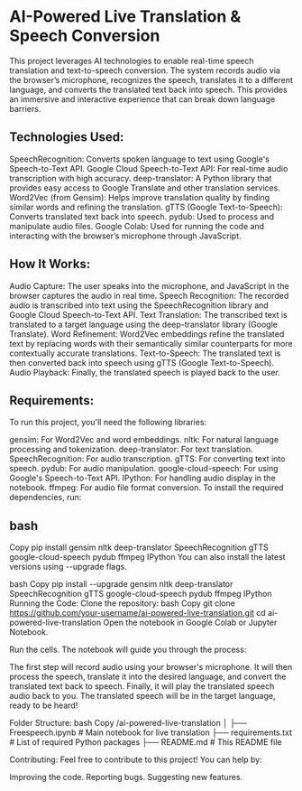 # AI-Powered Live Translation & Speech Conversion

This project leverages AI technologies to enable real-time speech translation and text-to-speech conversion. The system records audio via the browser’s microphone, recognizes the speech, translates it to a different language, and converts the translated text back into speech. This provides an immersive and interactive experience that can break down language barriers.

## Technologies Used:
SpeechRecognition: Converts spoken language to text using Google's Speech-to-Text API.
Google Cloud Speech-to-Text API: For real-time audio transcription with high accuracy.
deep-translator: A Python library that provides easy access to Google Translate and other translation services.
Word2Vec (from Gensim): Helps improve translation quality by finding similar words and refining the translation.
gTTS (Google Text-to-Speech): Converts translated text back into speech.
pydub: Used to process and manipulate audio files.
Google Colab: Used for running the code and interacting with the browser’s microphone through JavaScript.

## How It Works:
Audio Capture: The user speaks into the microphone, and JavaScript in the browser captures the audio in real time.
Speech Recognition: The recorded audio is transcribed into text using the SpeechRecognition library and Google Cloud Speech-to-Text API.
Text Translation: The transcribed text is translated to a target language using the deep-translator library (Google Translate).
Word Refinement: Word2Vec embeddings refine the translated text by replacing words with their semantically similar counterparts for more contextually accurate translations.
Text-to-Speech: The translated text is then converted back into speech using gTTS (Google Text-to-Speech).
Audio Playback: Finally, the translated speech is played back to the user.

## Requirements:
To run this project, you'll need the following libraries:

gensim: For Word2Vec and word embeddings.
nltk: For natural language processing and tokenization.
deep-translator: For text translation.
SpeechRecognition: For audio transcription.
gTTS: For converting text into speech.
pydub: For audio manipulation.
google-cloud-speech: For using Google's Speech-to-Text API.
IPython: For handling audio display in the notebook.
ffmpeg: For audio file format conversion.
To install the required dependencies, run:

## bash
Copy
pip install gensim nltk deep-translator SpeechRecognition gTTS google-cloud-speech pydub ffmpeg IPython
You can also install the latest versions using --upgrade flags.

bash
Copy
pip install --upgrade gensim nltk deep-translator SpeechRecognition gTTS google-cloud-speech pydub ffmpeg IPython
Running the Code:
Clone the repository:
bash
Copy
git clone https://github.com/your-username/ai-powered-live-translation.git
cd ai-powered-live-translation
Open the notebook in Google Colab or Jupyter Notebook.

Run the cells. The notebook will guide you through the process:

The first step will record audio using your browser's microphone.
It will then process the speech, translate it into the desired language, and convert the translated text back to speech.
Finally, it will play the translated speech audio back to you.
The translated speech will be in the target language, ready to be heard!

Folder Structure:
bash
Copy
/ai-powered-live-translation
│
├── Freespeech.ipynb   # Main notebook for live translation
├── requirements.txt                  # List of required Python packages
├── README.md                         # This README file

Contributing:
Feel free to contribute to this project! You can help by:

Improving the code.
Reporting bugs.
Suggesting new features.
